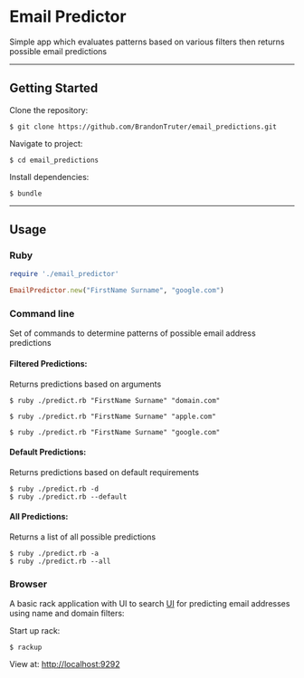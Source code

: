 # Email Predictor

Simple app which evaluates patterns based on various filters then returns possible email predictions

________________________________________________________________________________

## Getting Started

Clone the repository:
```shell
$ git clone https://github.com/BrandonTruter/email_predictions.git
```

Navigate to project:
```shell
$ cd email_predictions
```

Install dependencies:
```shell
$ bundle
```

  
********************************

## Usage


### Ruby

```ruby
require './email_predictor'

EmailPredictor.new("FirstName Surname", "google.com")
```

### Command line

Set of commands to determine patterns of possible email address predictions


#### Filtered Predictions:

Returns predictions based on arguments 

```shell
$ ruby ./predict.rb "FirstName Surname" "domain.com"

$ ruby ./predict.rb "FirstName Surname" "apple.com"

$ ruby ./predict.rb "FirstName Surname" "google.com"
```

#### Default Predictions:

Returns predictions based on default requirements

```shell
$ ruby ./predict.rb -d
$ ruby ./predict.rb --default
```

#### All Predictions:

Returns a list of all possible predictions

```shell
$ ruby ./predict.rb -a
$ ruby ./predict.rb --all
```


### Browser

A basic rack application with UI to search [UI](https://mysterious-hollows-18448.herokuapp.com) for predicting email addresses using name and domain filters:


Start up rack: 
```shell
$ rackup 
```

View at: [http://localhost:9292](http://localhost:9292)


